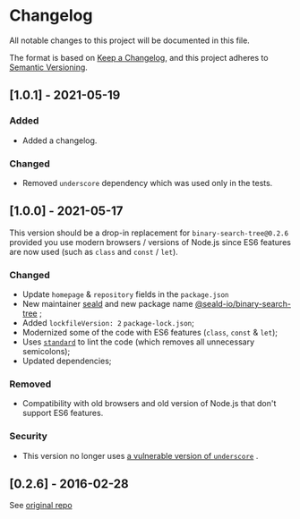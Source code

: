 # Changelog

All notable changes to this project will be documented in this file.

The format is based on [Keep a Changelog](https://keepachangelog.com/en/1.0.0/),
and this project adheres
to [Semantic Versioning](https://semver.org/spec/v2.0.0.html).

## [1.0.1] - 2021-05-19
### Added
- Added a changelog.

### Changed
- Removed `underscore` dependency which was used only in the tests.

## [1.0.0] - 2021-05-17

This version should be a drop-in replacement for `binary-search-tree@0.2.6`
provided you use modern browsers / versions of Node.js since ES6 features are
now used (such as `class` and `const` / `let`).

### Changed

- Update `homepage` & `repository` fields in the `package.json`
- New maintainer [seald](https://github.com/seald/) and new package
  name [@seald-io/binary-search-tree](https://www.npmjs.com/package/@seald-io/binary-search-tree)
  ;
- Added `lockfileVersion: 2` `package-lock.json`;
- Modernized some of the code with ES6 features (`class`, `const` & `let`);
- Uses [`standard`](https://standardjs.com/) to lint the code (which removes all
  unnecessary semicolons);
- Updated dependencies;

### Removed

- Compatibility with old browsers and old version of Node.js that don't support
  ES6 features.

### Security

- This version no longer
  uses [a vulnerable version of `underscore`](https://github.com/advisories/GHSA-cf4h-3jhx-xvhq)
  .

## [0.2.6] - 2016-02-28

See [original repo](https://github.com/louischatriot/node-binary-search-tree)
